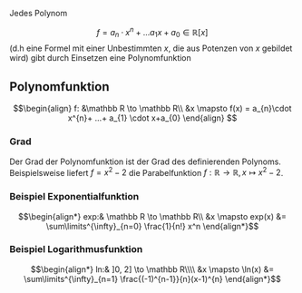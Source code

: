 

Jedes Polynom

$$f = a_{n}\cdot x^{n}+ ... a_{1} x+ a_{0}\in \mathbb R[x]$$
(d.h eine Formel mit einer Unbestimmten $x$, die aus Potenzen von $x$ gebildet wird) gibt durch Einsetzen eine Polynomfunktion

## Polynomfunktion
$$\begin{align}
f: &\mathbb R \to \mathbb R\\
&x \mapsto f(x) = a_{n}\cdot x^{n}+ ...+ a_{1} \cdot x+a_{0}
\end{align}
$$

### Grad
Der Grad der Polynomfunktion ist der Grad des definierenden Polynoms.
Beispielsweise liefert $f = x^{2} - 2$ die Parabelfunktion $f: \mathbb R \to \mathbb R, x\mapsto x^{2} - 2$.


### Beispiel Exponentialfunktion

$$\begin{align*}
exp:& \mathbb R \to \mathbb R\\
&x \mapsto exp(x) &= \sum\limits^{\infty}_{n=0} \frac{1}{n!} x^n
\end{align*}$$
### Beispiel Logarithmusfunktion

$$\begin{align*}
ln:& ]0, 2] \to \mathbb R\\\\
&x \mapsto \ln(x) &= \sum\limits^{\infty}_{n=1} \frac{(-1)^{n-1}}{n}(x-1)^{n}
\end{align*}$$
